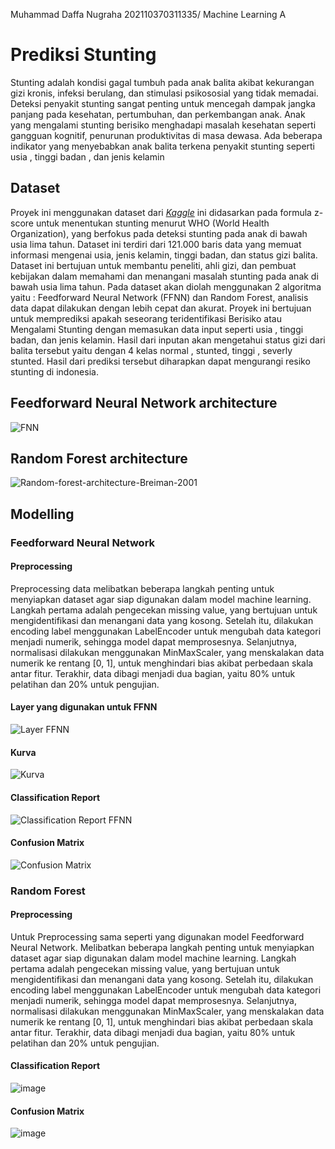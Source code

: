 Muhammad Daffa Nugraha
202110370311335/ Machine Learning A

# Prediksi Stunting
Stunting adalah kondisi gagal tumbuh pada anak balita akibat kekurangan gizi kronis, infeksi berulang, dan stimulasi psikososial yang tidak memadai. Deteksi penyakit stunting sangat penting untuk mencegah dampak jangka panjang pada kesehatan, pertumbuhan, dan perkembangan anak. Anak yang mengalami stunting berisiko menghadapi masalah kesehatan seperti gangguan kognitif, penurunan produktivitas di masa dewasa. Ada beberapa indikator yang menyebabkan anak balita terkena penyakit stunting seperti usia , tinggi badan , dan jenis kelamin
## Dataset
Proyek ini menggunakan dataset dari *[Kaggle](https://www.kaggle.com/datasets/rendiputra/stunting-balita-detection-121k-rows)*  ini didasarkan pada formula z-score untuk menentukan stunting menurut WHO (World Health Organization), yang berfokus pada deteksi stunting pada anak di bawah usia lima tahun. Dataset ini terdiri dari 121.000 baris data yang memuat informasi mengenai usia, jenis kelamin, tinggi badan, dan status gizi balita. Dataset ini bertujuan untuk membantu peneliti, ahli gizi, dan pembuat kebijakan dalam memahami dan menangani masalah stunting pada anak di bawah usia lima tahun.
Pada dataset akan diolah menggunakan 2 algoritma yaitu : Feedforward Neural Network (FFNN) dan Random Forest, analisis data dapat dilakukan dengan lebih cepat dan akurat.  Proyek ini bertujuan untuk memprediksi apakah seseorang teridentifikasi Berisiko atau Mengalami Stunting dengan memasukan data input seperti usia , tinggi badan, dan jenis kelamin. Hasil dari inputan akan mengetahui status gizi dari balita tersebut yaitu dengan 4 kelas normal , stunted, tinggi , severly stunted. Hasil dari prediksi tersebut diharapkan dapat mengurangi resiko stunting di indonesia.
## Feedforward Neural Network architecture
![FNN](https://github.com/user-attachments/assets/29da4cf4-d78b-40fc-9fb4-854d81c96b6f)

## Random Forest architecture
![Random-forest-architecture-Breiman-2001](https://github.com/user-attachments/assets/3edef549-a281-4b08-a68c-5027e9f5ef74)

## Modelling
### Feedforward Neural Network
#### Preprocessing
Preprocessing data melibatkan beberapa langkah penting untuk menyiapkan dataset agar siap digunakan dalam model machine learning. Langkah pertama adalah pengecekan missing value, yang bertujuan untuk mengidentifikasi dan menangani data yang kosong. Setelah itu, dilakukan encoding label menggunakan LabelEncoder untuk mengubah data kategori menjadi numerik, sehingga model dapat memprosesnya. Selanjutnya, normalisasi dilakukan menggunakan MinMaxScaler, yang menskalakan data numerik ke rentang [0, 1], untuk menghindari bias akibat perbedaan skala antar fitur. Terakhir, data dibagi menjadi dua bagian, yaitu 80% untuk pelatihan dan 20% untuk pengujian.

#### Layer yang digunakan untuk FFNN
![Layer FFNN](https://github.com/user-attachments/assets/6f8c3ff0-8389-4a64-8dc9-8b417428d6ec)

#### Kurva
![Kurva](https://github.com/user-attachments/assets/f2e1466d-f0e7-4097-812d-b242d6e9a87c)

#### Classification Report
![Classification Report FFNN](https://github.com/user-attachments/assets/3d77f0bf-cb38-4d27-b132-5318391f2511)

#### Confusion Matrix
![Confusion Matrix](https://github.com/user-attachments/assets/9946505e-c584-453b-bb8e-e4bb7af98623)

### Random Forest
#### Preprocessing
Untuk Preprocessing sama seperti yang digunakan model Feedforward Neural Network. Melibatkan beberapa langkah penting untuk menyiapkan dataset agar siap digunakan dalam model machine learning. Langkah pertama adalah pengecekan missing value, yang bertujuan untuk mengidentifikasi dan menangani data yang kosong. Setelah itu, dilakukan encoding label menggunakan LabelEncoder untuk mengubah data kategori menjadi numerik, sehingga model dapat memprosesnya. Selanjutnya, normalisasi dilakukan menggunakan MinMaxScaler, yang menskalakan data numerik ke rentang [0, 1], untuk menghindari bias akibat perbedaan skala antar fitur. Terakhir, data dibagi menjadi dua bagian, yaitu 80% untuk pelatihan dan 20% untuk pengujian.

#### Classification Report
![image](https://github.com/user-attachments/assets/0cfcb5ac-1adc-4589-84a5-50b2ba1895d5)

#### Confusion Matrix
![image](https://github.com/user-attachments/assets/72a51c5b-0e38-4d61-8934-d7c50401b559)


